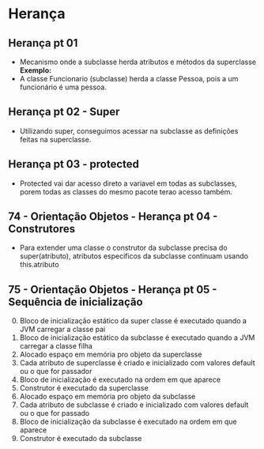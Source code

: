 # Herança

## Herança pt 01

- Mecanismo onde a subclasse herda atributos e métodos da superclasse
  **Exemplo:**
- A classe Funcionario (subclasse) herda a classe Pessoa, pois a um funcionário é uma pessoa.

## Herança pt 02 - Super

- Utilizando super, conseguimos acessar na subclasse as definições feitas na superclasse.

## Herança pt 03 - protected

- Protected vai dar acesso direto a variavel em todas as subclasses, porem todas as classes do mesmo pacote terao acesso
  também.

## 74 - Orientação Objetos - Herança pt 04 - Construtores

- Para extender uma classe o construtor da subclasse precisa do super(atributo), atributos especificos da subclasse
  continuam usando this.atributo

## 75 - Orientação Objetos - Herança pt 05 - Sequência de inicialização

0. Bloco de inicialização estático da super classe é executado quando a JVM carregar a classe pai
1. Bloco de inicialização estático da subclasse é executado quando a JVM carregar a classe filha
2. Alocado espaço em memória pro objeto da superclasse
3. Cada atributo de superclasse é criado e inicializado com valores default ou o que for passador
4. Bloco de inicialização é executado na ordem em que aparece
5. Construtor é executado da superclasse
6. Alocado espaço em memória pro objeto da subclasse
7. Cada atributo de subclasse é criado e inicializado com valores default ou o que for passado
8. Bloco de inicialização da subclasse é executado na ordem em que aparece
9. Construtor é executado da subclasse